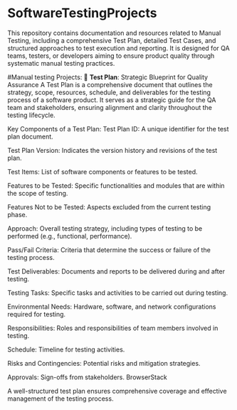 # SoftwareTestingProjects
This repository contains documentation and resources related to Manual Testing, including a comprehensive Test Plan, detailed Test Cases, and structured approaches to test execution and reporting. It is designed for QA teams, testers, or developers aiming to ensure product quality through systematic manual testing practices.

#Manual testing Projects:
🧭 **Test Plan**: Strategic Blueprint for Quality Assurance
A Test Plan is a comprehensive document that outlines the strategy, scope, resources, schedule, and deliverables for the testing process of a software product. It serves as a strategic guide for the QA team and stakeholders, ensuring alignment and clarity throughout the testing lifecycle.

Key Components of a Test Plan:
Test Plan ID: A unique identifier for the test plan document.

Test Plan Version: Indicates the version history and revisions of the test plan.

Test Items: List of software components or features to be tested.

Features to be Tested: Specific functionalities and modules that are within the scope of testing.

Features Not to be Tested: Aspects excluded from the current testing phase.

Approach: Overall testing strategy, including types of testing to be performed (e.g., functional, performance).

Pass/Fail Criteria: Criteria that determine the success or failure of the testing process.

Test Deliverables: Documents and reports to be delivered during and after testing.

Testing Tasks: Specific tasks and activities to be carried out during testing.

Environmental Needs: Hardware, software, and network configurations required for testing.

Responsibilities: Roles and responsibilities of team members involved in testing.

Schedule: Timeline for testing activities.

Risks and Contingencies: Potential risks and mitigation strategies.

Approvals: Sign-offs from stakeholders.
BrowserStack

A well-structured test plan ensures comprehensive coverage and effective management of the testing process.



